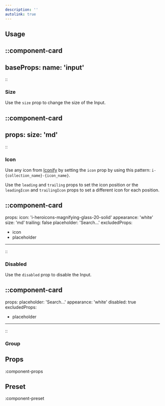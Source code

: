 ```yaml
---
description: ''
autolink: true
---
```


## Usage

::component-card
---
baseProps:
  name: 'input'
---
::

### Size

Use the `size` prop to change the size of the Input.

::component-card
---
props:
  size: 'md'
---
::

### Icon

Use any icon from [Iconify](https://icones.js.org) by setting the `icon` prop by using this pattern: `i-{collection_name}-{icon_name}`.

Use the `leading` and `trailing` props to set the icon position or the `leadingIcon` and `trailingIcon` props to set a different icon for each position.

::component-card
---
props:
  icon: 'i-heroicons-magnifying-glass-20-solid'
  appearance: 'white'
  size: 'md'
  trailing: false
  placeholder: 'Search...'
excludedProps:
  - icon
  - placeholder
---
::

### Disabled

Use the `disabled` prop to disable the Input.

::component-card
---
props:
  placeholder: 'Search...'
  appearance: 'white'
  disabled: true
excludedProps:
  - placeholder
---
::

### Group

## Props

:component-props

## Preset

:component-preset
